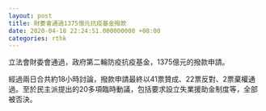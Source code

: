 ```yaml
---
layout: post
title: 財委會通過1375億元抗疫基金撥款
date: 2020-04-18 22:24:51.000000000 +08:00
categories: rthk
---
```


立法會財委會通過，政府第二輪防疫抗疫基金，1375億元的撥款申請。

經過兩日合共約18小時討論，撥款申請最終以41票贊成、22票反對、2票棄權通過。至於民主派提出的20多項臨時動議，包括要求設立失業援助金制度等，全部被否決。
